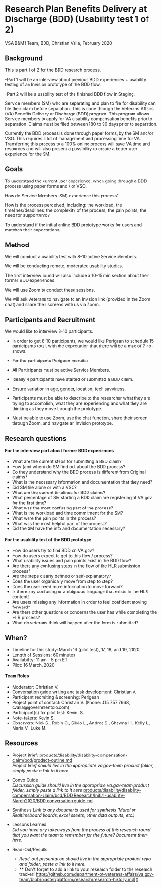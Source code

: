<h1 id="toc_0">Research Plan Benefits Delivery at Discharge (BDD) (Usability test 1 of 2)</h1>

<p>VSA B&amp;M1 Team, BDD, Christian Valla, February 2020</p>

<h2 id="toc_1">Background</h2>

<p>This is part 1 of 2 for the BDD research process. </p>

<p>-Part 1 will be an interview about previous BDD experiences + usability testing of an Invision prototype of the BDD flow. </p>

<p>-Part 2 will be a usability test of the finished BDD flow in Staging. </p>

<p>Service members (SM) who are separating and plan to file for disability can file their claim before separation. This is done through the Veterans Affairs (VA) Benefits Delivery at Discharge (BDD) program. This program allows Service members to apply for VA disability compensation benefits prior to separation. Claims must be filed between 180 to 90 days prior to separation. </p>

<p>Currently the BDD process is done through paper forms, by the SM and/or VSO. This requires a lot of management and processing time for VA. Transferring this process to a 100% online process will save VA time and resources and will also present a possibility to create a better user experience for the SM. </p>

<h2 id="toc_2">Goals</h2>

<p>To understand the current user experience, when going through a BDD process using paper forms and / or VSO.</p>

<p>How do Service Members (SM) experience this process? </p>

<p>How is the process perceived, including: the workload, the timelines/deadlines, the complexity of the process, the pain points, the need for support/info?</p>

<p>To understand if the initial online BDD prototype works for users and matches their expectations.</p>

<h2 id="toc_3">Method</h2>

<p>We will conduct a usability test with 8-10 active Service Members. </p>

<p>We will be conducting remote, moderated usability studies.</p>

<p>The first interview round will also include a 10-15 min section about their former BDD experiences.</p>

<p>We will use Zoom to conduct these sessions.</p>

<p>We will ask Veterans to navigate to an Invision link (provided in the Zoom chat) and share their screens with us via Zoom.</p>

<h2 id="toc_4">Participants and Recruitment</h2>

<p>We would like to interview 8-10 participants.</p>

<ul>
<li><p>In order to get 8-10 participants, we would like Perigean to schedule 15 participants total, with the expectation that there will be a max of 7 no-shows.</p></li>
<li><p>For the participants Perigeon recruits:</p></li>
<li><p>All Participants must be active Service Members.</p></li>
<li><p>Ideally 4 participants have started or submitted a BDD claim. </p></li>
<li><p>Ensure variation in age, gender, location, tech savviness.</p></li>
<li><p>Participants must be able to describe to the researcher what they are trying to accomplish, what they are experiencing and what they are thinking as they move through the prototype.</p></li>
<li><p>Must be able to use Zoom, use the chat function, share their screen through Zoom, and navigate an Invision prototype.</p></li>
</ul>

<h2 id="toc_5">Research questions</h2>

<h4 id="toc_6">For the interview part about former BDD experiences</h4>

<ul>
<li>What are the current steps for submitting a BBD claim? </li>
<li>How (and when) do SM find out about the BDD process? </li>
<li>Do they understand why the BDD process is different from Original claims?</li>
<li>What is the necessary information and documentation that they need? </li>
<li>Did SM file alone or with a VSO?</li>
<li>What are the current timelines for BDD claims?</li>
<li>What percentage of SM starting a BDD claim are registering at VA.gov for the first time? </li>
<li>What was the most confusing part of the process?</li>
<li>What is the workload and time commitment for the SM?</li>
<li>What were the pain points in the process? </li>
<li>What was the most helpful part of the process?</li>
<li>Did the SM have the info and documentation necessary? </li>
</ul>

<h4 id="toc_7">For the usability test of the BDD prototype</h4>

<ul>
<li>How do users try to find BDD on VA.gov?</li>
<li>How do users expect to get to this flow / process?</li>
<li>What usability issues and pain points exist in the BDD flow?</li>
<li>Are there any confusing steps in the flow of the HLR submission process?</li>
<li>Are the steps clearly defined or self-explanatory?</li>
<li>Does the user organically move from step to step?</li>
<li>Does the user need more information to move forward?</li>
<li>Is there any confusing or ambiguous language that exists in the HLR content?</li>
<li>Are users missing any information in order to feel confident moving forward?</li>
<li>Are there other questions or concerns the user has while completing the HLR process?</li>
<li>What do veterans think will happen after the form is submitted?</li>
</ul>

<h2 id="toc_8">When?</h2>

<ul>
<li>Timeline for this study: March 16 (pilot test), 17, 18, and 19, 2020. </li>
<li>Length of Sessions: 60 minutes</li>
<li>Availability: 11 am - 5 pm ET</li>
<li>Pilot: 16 March, 2020</li>
</ul>

<h4 id="toc_9">Team Roles</h4>

<ul>
<li>Moderator: Christian V.</li>
<li>Conversation guide writing and task development: Christian V.</li>
<li>Participant recruiting &amp; screening: Perigean</li>
<li>Project point of contact: Christian V. (Phone: 415 757 7668, cvalla@governmentcio.com)</li>
<li>Participant(s) for pilot test: Kevin. S.</li>
<li>Note-takers: Kevin S.</li>
<li>Observers: Nick S., Robin G., Silvio L., Andrea S., Shawna H., Kelly L., Maria V., Luke M.</li>
</ul>

<h2 id="toc_10">Resources</h2>

<ul>
<li>Project Brief: 
<a href="">products/disability/disability-compensation-claim/bdd/product-outline.md</a><br>
<em>Project brief should live in the appropriate va.gov-team product folder, simply paste a link to it here</em><br></li>
<li><p>Convo Guide<br>
<em>Discussion guide should live in the appropriate va.gov-team product folder, simply paste a link to it here</em>    <a href="">products/disability/disability-compensation-claim/bdd/BDD Research/Initial-usability-March2020/BDD conversation guide.md</a></p></li>
<li><p>Synthesis 
<em>Link to any documents used for synthesis (Mural or Realtimeboard boards, excel sheets, other data outputs, etc.)</em>  </p></li>
<li><p>Lessons Learned<br>
<em>Did you have any takeaways from the process of this research round that you want the team to remember for the future? Document them here.</em>     </p></li>
<li><p>Read-Out/Results  </p>

<ul>
<li><em>Read-out presentation should live in the appropriate product repo and folder; paste a link to it here.</em><br></li>
<li>** Don&#39;t forget to add a link to your research folder to the research tracker! <a href="https://github.com/department-of-veterans-affairs/va.gov-team/blob/master/platform/research/research-history.md">https://github.com/department-of-veterans-affairs/va.gov-team/blob/master/platform/research/research-history.md</a>]()</li>
</ul></li>
</ul>

